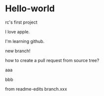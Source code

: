 Hello-world
===========

rc's first project


I love apple.

I'm learning github.

new branch!

how to create a pull request from source tree?


aaa

bbb

from readme-edits branch.xxx

